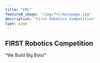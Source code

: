 ```yaml
---
title: "FRC"
featured_image: "/img/frc/mainpage.jpg"
description: "First Robotics Competition"
type: page
---
```


## FIRST Robotics Competition

"We Build Big Bots!"